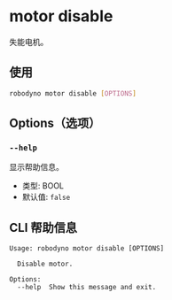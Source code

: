 # motor disable

失能电机。

## 使用

```bash
robodyno motor disable [OPTIONS]
```

## Options（选项）

### `--help`

显示帮助信息。

- 类型: BOOL
- 默认值: `false`

## CLI 帮助信息

```
Usage: robodyno motor disable [OPTIONS]

  Disable motor.

Options:
  --help  Show this message and exit.
```

